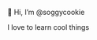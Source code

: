 👋 Hi, I’m @soggycookie

I love to learn cool things 

<!---
soggycookie/soggycookie is a ✨ special ✨ repository because its `README.md` (this file) appears on your GitHub profile.
You can click the Preview link to take a look at your changes.
--->
